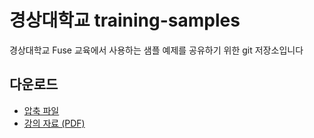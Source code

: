 # 경상대학교 training-samples
경상대학교 Fuse 교육에서 사용하는 샘플 예제를 공유하기 위한 git 저장소입니다

## 다운로드

* [압축 파일](https://github.com/fuse-factory/training-samples/archive/honam-univ.zip)
* [강의 자료 (PDF)](https://github.com/fuse-factory/training-samples/blob/honam-univ/Fuse-Training-for-honamUiv.pdf)
